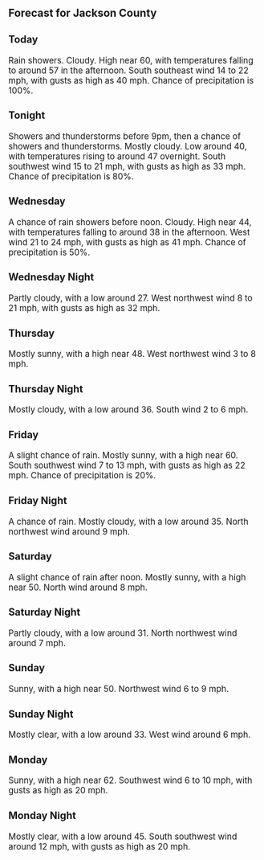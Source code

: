 <div>
   <h2>Forecast for Jackson County</h2>
   <p>
      <div style="font-size:120%">
         <h3>Today</h3>Rain showers. Cloudy. High near 60, with temperatures falling to around 57 in the afternoon. South southeast wind 14 to 22
         mph, with gusts as high as 40 mph. Chance of precipitation is 100%.<br></div>
   </p>
   <p>
      <div style="font-size:120%">
         <h3>Tonight</h3>Showers and thunderstorms before 9pm, then a chance of showers and thunderstorms. Mostly cloudy. Low around 40, with temperatures
         rising to around 47 overnight. South southwest wind 15 to 21 mph, with gusts as high as 33 mph. Chance of precipitation is
         80%.<br></div>
   </p>
   <p>
      <div style="font-size:120%">
         <h3>Wednesday</h3>A chance of rain showers before noon. Cloudy. High near 44, with temperatures falling to around 38 in the afternoon. West
         wind 21 to 24 mph, with gusts as high as 41 mph. Chance of precipitation is 50%.<br></div>
   </p>
   <p>
      <div style="font-size:120%">
         <h3>Wednesday Night</h3>Partly cloudy, with a low around 27. West northwest wind 8 to 21 mph, with gusts as high as 32 mph.<br></div>
   </p>
   <p>
      <div style="font-size:120%">
         <h3>Thursday</h3>Mostly sunny, with a high near 48. West northwest wind 3 to 8 mph.<br></div>
   </p>
   <p>
      <div style="font-size:120%">
         <h3>Thursday Night</h3>Mostly cloudy, with a low around 36. South wind 2 to 6 mph.<br></div>
   </p>
   <p>
      <div style="font-size:120%">
         <h3>Friday</h3>A slight chance of rain. Mostly sunny, with a high near 60. South southwest wind 7 to 13 mph, with gusts as high as 22 mph.
         Chance of precipitation is 20%.<br></div>
   </p>
   <p>
      <div style="font-size:120%">
         <h3>Friday Night</h3>A chance of rain. Mostly cloudy, with a low around 35. North northwest wind around 9 mph.<br></div>
   </p>
   <p>
      <div style="font-size:120%">
         <h3>Saturday</h3>A slight chance of rain after noon. Mostly sunny, with a high near 50. North wind around 8 mph.<br></div>
   </p>
   <p>
      <div style="font-size:120%">
         <h3>Saturday Night</h3>Partly cloudy, with a low around 31. North northwest wind around 7 mph.<br></div>
   </p>
   <p>
      <div style="font-size:120%">
         <h3>Sunday</h3>Sunny, with a high near 50. Northwest wind 6 to 9 mph.<br></div>
   </p>
   <p>
      <div style="font-size:120%">
         <h3>Sunday Night</h3>Mostly clear, with a low around 33. West wind around 6 mph.<br></div>
   </p>
   <p>
      <div style="font-size:120%">
         <h3>Monday</h3>Sunny, with a high near 62. Southwest wind 6 to 10 mph, with gusts as high as 20 mph.<br></div>
   </p>
   <p>
      <div style="font-size:120%">
         <h3>Monday Night</h3>Mostly clear, with a low around 45. South southwest wind around 12 mph, with gusts as high as 20 mph.<br></div>
   </p>
</div>